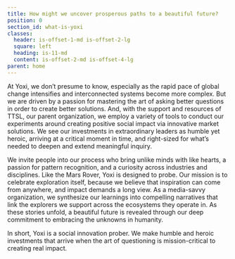 ```yaml
---
title: How might we uncover prosperous paths to a beautiful future?
position: 0
section_id: what-is-yoxi
classes:
  header: is-offset-1-md is-offset-2-lg
  square: left
  heading: is-11-md
  content: is-offset-2-md is-offset-4-lg
parent: home
---
```


At Yoxi, we don’t presume to know, especially as the rapid pace of global change intensifies and interconnected systems become more complex. But we are driven by a passion for mastering the art of asking better questions in order to create better solutions. And, with the support and resources of TTSL, our parent organization, we employ a variety of tools to conduct our experiments around creating positive social impact via innovative market solutions. We see our investments in extraordinary leaders as humble yet heroic, arriving at a critical moment in time, and right-sized for what’s needed to deepen and extend meaningful inquiry.

We invite people into our process who bring unlike minds with like hearts, a passion for pattern recognition, and a curiosity across industries and disciplines. Like the Mars Rover, Yoxi is designed to probe. Our mission is to celebrate exploration itself, because we believe that inspiration can come from anywhere, and impact demands a long view. As a media-savvy organization, we synthesize our learnings into compelling narratives that link the explorers we support across the ecosystems they operate in. As these stories unfold, a beautiful future is revealed through our deep commitment to embracing the unknowns in humanity.

In short, Yoxi is a social innovation prober. We make humble and heroic investments that arrive when the art of questioning is mission-critical to creating real impact.